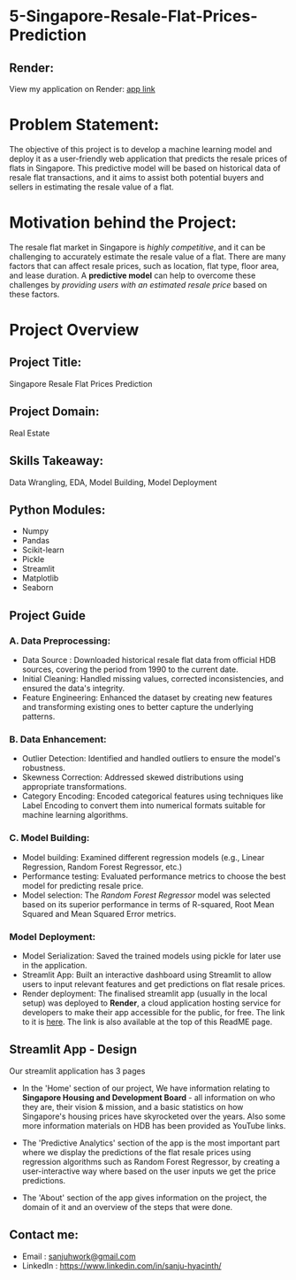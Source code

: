 # 5-Singapore-Resale-Flat-Prices-Prediction
## Render:
View my application on Render: [app link](https://flatresale-1ii8.onrender.com)

# Problem Statement:
The objective of this project is to develop a machine learning model and deploy it as a user-friendly web application that predicts the resale prices of flats in Singapore. This predictive model will be based on historical data of resale flat
transactions, and it aims to assist both potential buyers and sellers in estimating the resale value of a flat.

# Motivation behind the Project:
The resale flat market in Singapore is *highly competitive*, and it can be challenging to accurately estimate the resale value of a flat. There are many factors that can affect resale prices, such as location, flat type, floor area, and lease duration. A
**predictive model** can help to overcome these challenges by *providing users with an estimated resale price* based on these factors.

# Project Overview
## Project Title:
Singapore Resale Flat Prices Prediction

## Project Domain:
Real Estate

## Skills Takeaway:
Data Wrangling, EDA, Model Building, Model Deployment

## Python Modules:
* Numpy
* Pandas
* Scikit-learn
* Pickle
* Streamlit
* Matplotlib
* Seaborn

## Project Guide
### A. Data Preprocessing:
* Data Source : Downloaded historical resale flat data from official HDB sources, covering the period from 1990 to the current date.
* Initial Cleaning: Handled missing values, corrected inconsistencies, and ensured the data's integrity.
* Feature Engineering: Enhanced the dataset by creating new features and transforming existing ones to better capture the underlying patterns.

### B. Data Enhancement:
* Outlier Detection: Identified and handled outliers to ensure the model's robustness.
* Skewness Correction: Addressed skewed distributions using appropriate transformations.
* Category Encoding: Encoded categorical features using techniques like Label Encoding to convert them into numerical formats suitable for machine learning algorithms.

### C. Model Building:
* Model building: Examined different regression models (e.g., Linear Regression, Random Forest Regressor, etc.)
* Performance testing: Evaluated performance metrics to choose the best model for predicting resale price.
* Model selection: The *Random Forest Regressor* model was selected based on its superior performance in terms of R-squared, Root Mean Squared and Mean Squared Error metrics.

### Model Deployment:
* Model Serialization: Saved the trained models using pickle for later use in the application.
* Streamlit App: Built an interactive dashboard using Streamlit to allow users to input relevant features and get predictions on flat resale prices.
* Render deployment: The finalised streamlit app (usually in the local setup) was deployed to **Render**, a cloud application hosting service for developers to make their app accessible for the public, for free. The link to it is [here](https://flatresale-1ii8.onrender.com). The link is also available at the top of this ReadME page.

## Streamlit App - Design
Our streamlit application has 3 pages

* In the 'Home' section of our project, We have information relating to **Singapore Housing and Development Board** - all information on who they are, their vision & mission, and a basic statistics on how Singapore's housing prices have skyrocketed over the years. Also some more information materials on HDB has been provided as YouTube links.

* The 'Predictive Analytics' section of the app is the most important part where we display the predictions of the flat resale prices using regression algorithms such as Random Forest Regressor, by creating a user-interactive way where based on the user inputs we get the price predictions.
  
* The 'About' section of the app gives information on the project, the domain of it and an overview of the steps that were done.

## Contact me:
* Email : sanjuhwork@gmail.com
* LinkedIn : https://www.linkedin.com/in/sanju-hyacinth/
